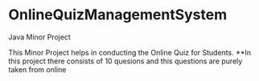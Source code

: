 # OnlineQuizManagementSystem
Java Minor Project

This Minor Project helps in conducting the Online Quiz for Students.
**In this project there consists of 10 quesions and this questions are purely taken from online